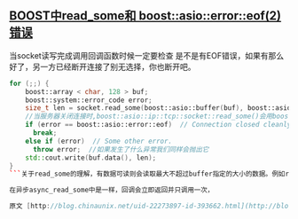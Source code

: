 ## [BOOST中read_some和 boost::asio::error::eof(2)错误](https://www.cnblogs.com/lovelylife/p/5536229.html)
当socket读写完成调用回调函数时候一定要检查 是不是有EOF错误，如果有那么好了，另一方已经断开连接了别无选择，你也断开吧。
```cpp
for (;;) {
    boost::array < char, 128 > buf;
    boost::system::error_code error;
    size_t len = socket.read_some(boost::asio::buffer(buf), boost::asio::assign_error(error));
    //当服务器关闭连接时,boost::asio::ip::tcp::socket::read_some()会用boost::asio::error::eof标志完成, 这时我们应该退出读取循环了.
    if (error == boost::asio::error::eof)  // Connection closed cleanly by peer.
      break;
    else if (error)  // Some other error.
      throw error;  //如果发生了什么异常我们同样会抛出它
    std::cout.write(buf.data(), len);
}
```关于read_some的理解，有数据可读则会读取最大不超过buffer指定的大小的数据。例如read_some( 1024 个字节), socket的接收中只有128个字节，那就读取尽可能能多的（128字节）数据并返回； 当socket的接收缓冲中有4096个字节，超过指定的1024个字节，则会读取1024个字节并返回。

在异步async_read_some中是一样，回调会立即返回并只调用一次，

原文 [http://blog.chinaunix.net/uid-22273897-id-393662.html](http://blog.chinaunix.net/uid-22273897-id-393662.html)

